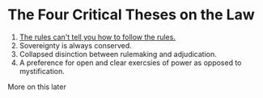 # The Four Critical Theses on the Law 

1. [The rules can't tell you how to follow the rules.](https://plato.stanford.edu/entries/rule-following/)
2. Sovereignty is always conserved.
3. Collapsed disinction between rulemaking and adjudication.
4. A preference for open and clear exercsies of power as opposed to mystification.

More on this later
